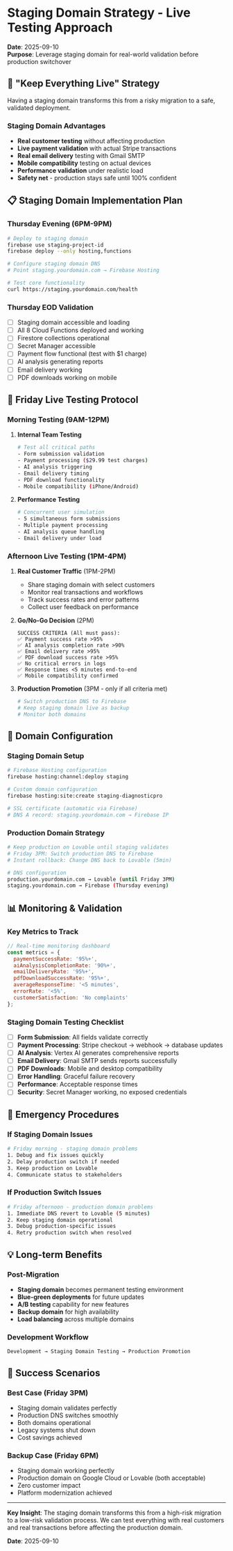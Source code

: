 # Staging Domain Strategy - Live Testing Approach

**Date**: 2025-09-10  
**Purpose**: Leverage staging domain for real-world validation before production switchover

## 🎯 **"Keep Everything Live" Strategy**

Having a staging domain transforms this from a risky migration to a safe, validated deployment.

### **Staging Domain Advantages**
- **Real customer testing** without affecting production
- **Live payment validation** with actual Stripe transactions  
- **Real email delivery** testing with Gmail SMTP
- **Mobile compatibility** testing on actual devices
- **Performance validation** under realistic load
- **Safety net** - production stays safe until 100% confident

## 📋 **Staging Domain Implementation Plan**

### **Thursday Evening (6PM-9PM)**
```bash
# Deploy to staging domain
firebase use staging-project-id
firebase deploy --only hosting,functions

# Configure staging domain DNS
# Point staging.yourdomain.com → Firebase Hosting

# Test core functionality
curl https://staging.yourdomain.com/health
```

### **Thursday EOD Validation**
- [ ] Staging domain accessible and loading
- [ ] All 8 Cloud Functions deployed and working
- [ ] Firestore collections operational
- [ ] Secret Manager accessible
- [ ] Payment flow functional (test with $1 charge)
- [ ] AI analysis generating reports
- [ ] Email delivery working
- [ ] PDF downloads working on mobile

## 🧪 **Friday Live Testing Protocol**

### **Morning Testing (9AM-12PM)**
1. **Internal Team Testing**
   ```bash
   # Test all critical paths
   - Form submission validation
   - Payment processing ($29.99 test charges)
   - AI analysis triggering
   - Email delivery timing
   - PDF download functionality
   - Mobile compatibility (iPhone/Android)
   ```

2. **Performance Testing**
   ```bash
   # Concurrent user simulation
   - 5 simultaneous form submissions
   - Multiple payment processing
   - AI analysis queue handling
   - Email delivery under load
   ```

### **Afternoon Live Testing (1PM-4PM)**
1. **Real Customer Traffic** (1PM-2PM)
   - Share staging domain with select customers
   - Monitor real transactions and workflows
   - Track success rates and error patterns
   - Collect user feedback on performance

2. **Go/No-Go Decision** (2PM)
   ```
   SUCCESS CRITERIA (All must pass):
   ✅ Payment success rate >95%
   ✅ AI analysis completion rate >90%
   ✅ Email delivery rate >95%
   ✅ PDF download success rate >95%
   ✅ No critical errors in logs
   ✅ Response times <5 minutes end-to-end
   ✅ Mobile compatibility confirmed
   ```

3. **Production Promotion** (3PM - only if all criteria met)
   ```bash
   # Switch production DNS to Firebase
   # Keep staging domain live as backup
   # Monitor both domains
   ```

## 🔄 **Domain Configuration**

### **Staging Domain Setup**
```bash
# Firebase Hosting configuration
firebase hosting:channel:deploy staging

# Custom domain configuration  
firebase hosting:site:create staging-diagnosticpro

# SSL certificate (automatic via Firebase)
# DNS A record: staging.yourdomain.com → Firebase IP
```

### **Production Domain Strategy**
```bash
# Keep production on Lovable until staging validates
# Friday 3PM: Switch production DNS to Firebase
# Instant rollback: Change DNS back to Lovable (5min)

# DNS configuration
production.yourdomain.com → Lovable (until Friday 3PM)
staging.yourdomain.com → Firebase (Thursday evening)
```

## 📊 **Monitoring & Validation**

### **Key Metrics to Track**
```javascript
// Real-time monitoring dashboard
const metrics = {
  paymentSuccessRate: '95%+',
  aiAnalysisCompletionRate: '90%+', 
  emailDeliveryRate: '95%+',
  pdfDownloadSuccessRate: '95%+',
  averageResponseTime: '<5 minutes',
  errorRate: '<5%',
  customerSatisfaction: 'No complaints'
};
```

### **Staging Domain Testing Checklist**
- [ ] **Form Submission**: All fields validate correctly
- [ ] **Payment Processing**: Stripe checkout → webhook → database updates
- [ ] **AI Analysis**: Vertex AI generates comprehensive reports
- [ ] **Email Delivery**: Gmail SMTP sends reports successfully  
- [ ] **PDF Downloads**: Mobile and desktop compatibility
- [ ] **Error Handling**: Graceful failure recovery
- [ ] **Performance**: Acceptable response times
- [ ] **Security**: Secret Manager working, no exposed credentials

## 🚨 **Emergency Procedures**

### **If Staging Domain Issues**
```bash
# Friday morning - staging domain problems
1. Debug and fix issues quickly
2. Delay production switch if needed
3. Keep production on Lovable
4. Communicate status to stakeholders
```

### **If Production Switch Issues**
```bash
# Friday afternoon - production domain problems
1. Immediate DNS revert to Lovable (5 minutes)
2. Keep staging domain operational
3. Debug production-specific issues
4. Retry production switch when resolved
```

## 💡 **Long-term Benefits**

### **Post-Migration**
- **Staging domain** becomes permanent testing environment
- **Blue-green deployments** for future updates
- **A/B testing** capability for new features
- **Backup domain** for high availability
- **Load balancing** across multiple domains

### **Development Workflow**
```
Development → Staging Domain Testing → Production Promotion
```

## 🎯 **Success Scenarios**

### **Best Case (Friday 3PM)**
- Staging domain validates perfectly
- Production DNS switches smoothly
- Both domains operational
- Legacy systems shut down
- Cost savings achieved

### **Backup Case (Friday 6PM)**
- Staging domain working perfectly
- Production domain on Google Cloud or Lovable (both acceptable)
- Zero customer impact
- Platform modernization achieved

---

**Key Insight**: The staging domain transforms this from a high-risk migration to a low-risk validation process. We can test everything with real customers and real transactions before affecting the production domain.

**Date**: 2025-09-10
